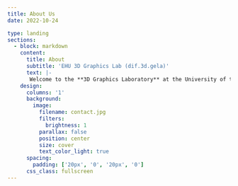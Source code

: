 ```yaml
---
title: About Us
date: 2022-10-24

type: landing
sections:
  - block: markdown
    content:
      title: About 
      subtitle: 'EHU 3D Graphics Lab (dif.3d.gela)'
      text: |-
       Welcome to the **3D Graphics Laboratory** at the University of the Basque Country (EHU)!  This is a creative playground where students can explore, experiment, and build with **3D technologies**.
    design:
      columns: '1'
      background:
        image: 
          filename: contact.jpg
          filters:
            brightness: 1
          parallax: false
          position: center
          size: cover
          text_color_light: true
      spacing:
        padding: ['20px', '0', '20px', '0']
      css_class: fullscreen
---
```




